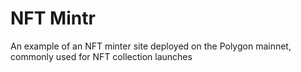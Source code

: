 # NFT Mintr

An example of an NFT minter site deployed on the Polygon mainnet, commonly used for NFT collection launches

